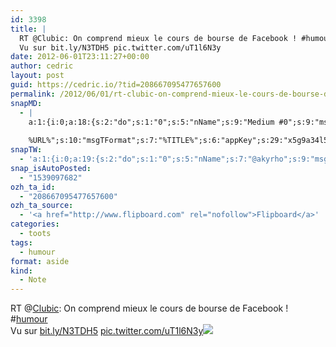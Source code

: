 ```yaml
---
id: 3398
title: |
  RT @Clubic: On comprend mieux le cours de bourse de Facebook ! #humour
  Vu sur bit.ly/N3TDH5 pic.twitter.com/uT1l6N3y
date: 2012-06-01T23:11:27+00:00
author: cedric
layout: post
guid: https://cedric.io/?tid=208667095477657600
permalink: /2012/06/01/rt-clubic-on-comprend-mieux-le-cours-de-bourse-de-facebook-humourvu-sur-bit-ly-n3tdh5-pic-twitter-com-ut1l6n3y/
snapMD:
  - |
    a:1:{i:0;a:18:{s:2:"do";s:1:"0";s:5:"nName";s:9:"Medium #0";s:9:"msgFormat";s:19:"%FULLTEXT%
    
    %URL%";s:10:"msgTFormat";s:7:"%TITLE%";s:6:"appKey";s:29:"x5g9a34l5z294i5y2q284e4g54454";s:6:"appSec";s:85:"d3h0a44e4s2b4i5u2r234m5f5b4v2l5q2a444h574347464a454x2w20374447494c484b4w2c464f5u2d4z2";s:8:"inclTags";s:1:"1";s:7:"fltrsOn";i:0;s:5:"fltrs";a:0:{}s:7:"proxyOn";i:0;s:7:"useSURL";i:0;s:1:"v";i:350;s:4:"publ";s:1:"0";s:11:"accessToken";s:65:"2353413aa5437433e5648ccf74a16119308317c52d1a24d8ed99f26add037528a";s:12:"appAppUserID";s:65:"104b21fd8da79171a6e7bf800d03b4b761204f242935e05d2d86850a6b1635f77";s:14:"appAppUserName";s:26:"Cédric Bousmanne (akyrho)";s:13:"appAppUserURL";s:26:"https://medium.com/@akyrho";s:7:"pubList";a:0:{}}}
snapTW:
  - 'a:1:{i:0;a:19:{s:2:"do";s:1:"0";s:5:"nName";s:7:"@akyrho";s:9:"msgFormat";s:26:"%TITLE%. %EXCERPT% - %URL%";s:6:"appKey";s:55:"x5g9a8325v2y475r3c4m48584n53446p423r3r5u3e356j5j3k4r2p3";s:6:"appSec";s:105:"d3h0a94o46415u594v3q5l5n5l4r4x474x4j484o473u4i5w2m4k494z2k344n306n5r3l5v2s554p4n3p3k45495c3z4v4d3m3u5w525";s:7:"fltrsOn";i:0;s:5:"fltrs";a:0:{}s:7:"proxyOn";i:0;s:7:"useSURL";i:0;s:1:"v";i:350;s:5:"twURL";s:25:"http://twitter.com/akyrho";s:11:"accessToken";s:50:"6678782-Eyg60SCeh7762DEIsYtTPD5GVeOuSN8ATMdF2Lpppe";s:14:"accessTokenSec";s:45:"PgGDCbcYLJnR5esZjY9ID72A33mUNCYnQwaQTBsojSJNa";s:5:"tw140";i:0;s:10:"riComments";s:1:"1";s:11:"riCommentsM";s:1:"1";s:12:"riCommentsAA";s:1:"1";s:8:"attchImg";s:1:"1";s:9:"wpImgSize";s:4:"full";}}'
snap_isAutoPosted:
  - "1539097682"
ozh_ta_id:
  - "208667095477657600"
ozh_ta_source:
  - '<a href="http://www.flipboard.com" rel="nofollow">Flipboard</a>'
categories:
  - toots
tags:
  - humour
format: aside
kind:
  - Note
---
```

RT <span class="username username_linked">@<a href="https://twitter.com/Clubic" title="Clubic">Clubic</a></span>: On comprend mieux le cours de bourse de Facebook ! <span class="hashtag hashtag_local">#<a href="https://cedric.io/tag/humour/">humour</a><br /> Vu sur <a href="http://bit.ly/N3TDH5" title="http://bit.ly/N3TDH5" class="link link_untco">bit.ly/N3TDH5</a> <a href="https://twitter.com/Clubic/status/208602180175925248/photo/1" title="https://twitter.com/Clubic/status/208602180175925248/photo/1" class="link link_untco link_untco_image">pic.twitter.com/uT1l6N3y</a><span class="embed_image embed_image_yes"><a href="https://twitter.com/Clubic/status/208602180175925248/photo/1"><img src="https://i1.wp.com/pbs.twimg.com/media/AuUak-FCEAA0U1M.jpg?w=900&#038;ssl=1" data-recalc-dims="1" /></a></span></p>